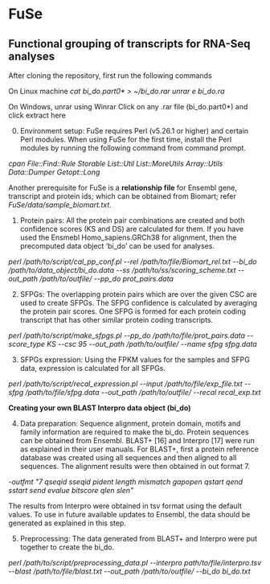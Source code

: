 <h1>FuSe</h1>
<h2>Functional grouping of transcripts for RNA-Seq analyses</h2>

After cloning the repository, first run the following commands

On Linux machine
  *cat bi_do.part0\* > ~/bi_do.rar*
  *unrar e bi_do.ra*

On Windows, unrar using Winrar
Click on any .rar file  (bi_do.part0*) and click extract here


0.	Environment setup: FuSe requires Perl (v5.26.1 or higher) and certain Perl modules. When using FuSe for the first time, install the Perl modules by running the following command from command prompt.

*cpan File::Find::Rule Storable List::Util List::MoreUtils Array::Utils Data::Dumper Getopt::Long*

Another prerequisite for FuSe is a **relationship file** for Ensembl gene, transcript and protein ids; which can be obtained from Biomart; refer *FuSe/data/sample_biomart.txt*.

1.	Protein pairs: All the protein pair combinations are created and both confidence scores (KS and DS) are calculated for them. If you have used the Ensmebl Homo_sapiens.GRCh38 for alignment, then the precomputed data object ‘bi_do’ can be used for analyses.

*perl /path/to/script/cal_pp_conf.pl --rel /path/to/file/Biomart_rel.txt --bi_do /path/to/data_object/bi_do.data --ss /path/to/ss/scoring_scheme.txt --out_path /path/to/outfile/ --pp_do prot_pairs.data*

2.	SFPGs: The overlapping protein pairs which are over the given CSC are used to create SFPGs. The SFPG confidence is calculated by averaging the protein pair scores. One SFPG is formed for each protein coding transcript that has other similar protein coding transcripts.

*perl /path/to/script/make_sfpgs.pl --pp_do /path/to/file/prot_pairs.data --score_type KS --csc 95 --out_path /path/to/outfile/ --name sfpg sfpg.data*

3.	SFPGs expression: Using the FPKM values for the samples and SFPG data, expression is calculated for all SFPGs.

*perl /path/to/script/recal_expression.pl --input /path/to/file/exp_file.txt --sfpg /path/to/file/sfpg.data --out_path /path/to/outfile/ --recal recal_exp.txt*

**Creating your own BLAST Interpro data object (bi_do)**

4.	Data preparation: Sequence alignment, protein domain, motifs and family information are required to make the bi_do. Protein sequences can be obtained from Ensembl. BLAST+ [16] and Interpro [17] were run as explained in their user manuals. For BLAST+, first a protein reference database was created using all sequences and then aligned to all sequences. The alignment results were then obtained in out format 7.

*-outfmt "7 qseqid sseqid pident length mismatch gapopen qstart qend sstart send evalue bitscore qlen slen"*

The results from Interpro were obtained in tsv format using the default values. To use in future available updates to Ensembl, the data should be generated as explained in this step.

5.	Preprocessing: The data generated from BLAST+ and Interpro were put together to create the bi_do.

*perl /path/to/script/preprocessing_data.pl --interpro path/to/file/interpro.tsv --blast /path/to/file/blast.txt --out_path /path/to/outfile/ --bi_do bi_do.txt*
